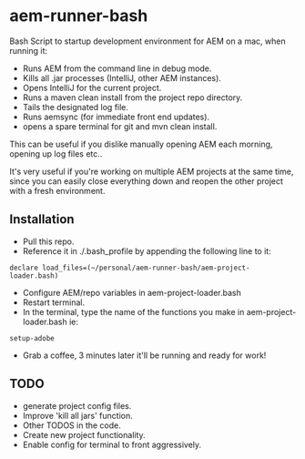 # aem-runner-bash
Bash Script to startup development environment for AEM on a mac, when running it:
* Runs AEM from the command line in debug mode.
* Kills all .jar processes (IntelliJ, other AEM instances).
* Opens IntelliJ for the current project.
* Runs a maven clean install from the project repo directory.
* Tails the designated log file.
* Runs aemsync (for immediate front end updates).
* opens a spare terminal for git and mvn clean install.

This can be useful if you dislike manually opening AEM each morning, opening up log files etc..

It's very useful if you're working on multiple AEM projects at the same time, since you can easily close everything down and reopen the other project with a fresh environment.

## Installation
* Pull this repo.
* Reference it in ./.bash_profile by appending the following line to it:
```
declare load_files=(~/personal/aem-runner-bash/aem-project-loader.bash)
```
* Configure AEM/repo variables in aem-project-loader.bash
* Restart terminal.
* In the terminal, type the name of the functions you make in aem-project-loader.bash ie:

```setup-adobe```
* Grab a coffee, 3 minutes later it'll be running and ready for work!

## TODO
* generate project config files.
* Improve 'kill all jars' function.
* Other TODOS in the code.
* Create new project functionality.
* Enable config for terminal to front aggressively.